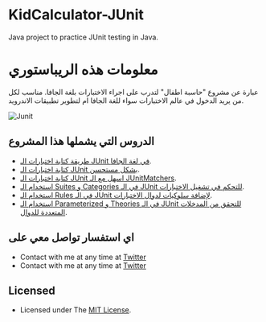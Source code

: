 # KidCalculator-JUnit
Java project to practice JUnit testing in Java.


# معلومات هذه الريباستوري
عبارة عن مشروع "حاسبة اطفال" لتدرب على اجراء الاختبارات بلغة الجافا. مناسب لكل من يريد الدخول في عالم الاختبارات سواء للغة الجافا ام لتطوير تطبيقات الاندرويد.


![Junit](../master/img/junit.png "JUnit")


## الدروس التي يشملها هذا المشروع
* [طريقة كتابة اختبارات الـ JUnit في لغة الجافا](http://www.3alampro.com/articles/android/junit-in-java/).
* [كتابة اختبارات الـ JUnit بشكل مستحسن](http://www.3alampro.com/articles/java/junit-in-java-part2/).
* [كتابة اختبارات الـ JUnit اسهل مع الـ JUnitMatchers](http://www.3alampro.com/articles/java/junit-junitmatchers/).
* [استخدام الـ Suites و Categories في الـ JUnit للتحكم في تشغيل الاختبارات](http://www.3alampro.com/articles/java/junit-suites-categories/).
* [استخدام الـ Rules في الـ JUnit لإضافة سلوكيات لدوال الاختبارات](http://www.3alampro.com/articles/java/junit-rules/).
* [استخدام الـ Parameterized و Theories في الـ JUnit للتحقق من المدخلات المتعددة للدوال](http://www.3alampro.com/forums/topic/393-%D8%A7%D8%B3%D8%AA%D8%AE%D8%AF%D8%A7%D9%85-%D8%A7%D9%84%D9%80-parameterized-%D9%88-theories-%D9%81%D9%8A-%D8%A7%D9%84%D9%80-junit-%D9%84%D9%84%D8%AA%D8%AD%D9%82%D9%82-%D9%85%D9%86-%D8%A7%D9%84%D9%85%D8%AF%D8%AE%D9%84%D8%A7%D8%AA-%D8%A7%D9%84%D9%85%D8%AA%D8%B9%D8%AF%D8%AF%D8%A9-%D9%84%D9%84%D8%AF%D9%88%D8%A7%D9%84/).


## اي استفسار تواصل معي على
* Contact with me at any time at [Twitter](https://twitter.com/mohammadlaif)
* Contact with me at any time at [Twitter](https://www.facebook.com/mohammadl2525)

## Licensed
* Licensed under The [MIT License](../master/LICENSE).



